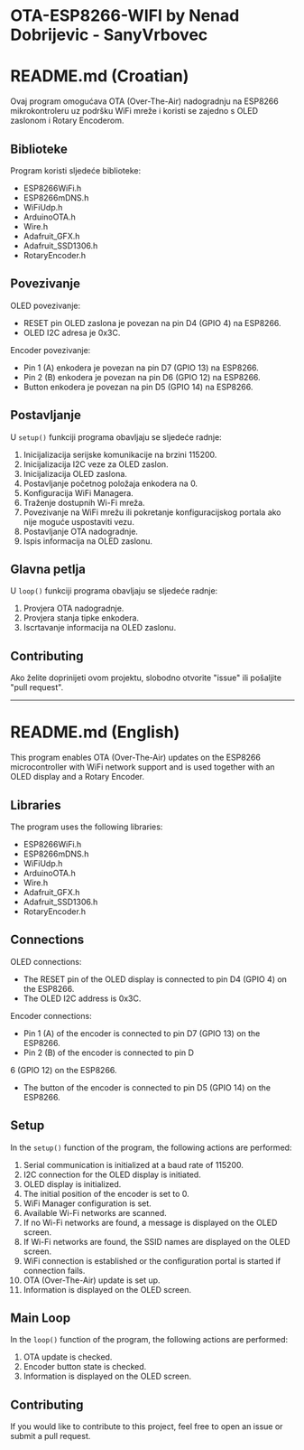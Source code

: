 # OTA-ESP8266-WIFI by Nenad Dobrijevic - SanyVrbovec

# README.md (Croatian)

Ovaj program omogućava OTA (Over-The-Air) nadogradnju na ESP8266 mikrokontroleru uz podršku WiFi mreže i koristi se zajedno s OLED zaslonom i Rotary Encoderom.

## Biblioteke

Program koristi sljedeće biblioteke:

- ESP8266WiFi.h
- ESP8266mDNS.h
- WiFiUdp.h
- ArduinoOTA.h
- Wire.h
- Adafruit_GFX.h
- Adafruit_SSD1306.h
- RotaryEncoder.h

## Povezivanje

OLED povezivanje:

- RESET pin OLED zaslona je povezan na pin D4 (GPIO 4) na ESP8266.
- OLED I2C adresa je 0x3C.

Encoder povezivanje:

- Pin 1 (A) enkodera je povezan na pin D7 (GPIO 13) na ESP8266.
- Pin 2 (B) enkodera je povezan na pin D6 (GPIO 12) na ESP8266.
- Button enkodera je povezan na pin D5 (GPIO 14) na ESP8266.

## Postavljanje

U `setup()` funkciji programa obavljaju se sljedeće radnje:

1. Inicijalizacija serijske komunikacije na brzini 115200.
2. Inicijalizacija I2C veze za OLED zaslon.
3. Inicijalizacija OLED zaslona.
4. Postavljanje početnog položaja enkodera na 0.
5. Konfiguracija WiFi Managera.
6. Traženje dostupnih Wi-Fi mreža.
7. Povezivanje na WiFi mrežu ili pokretanje konfiguracijskog portala ako nije moguće uspostaviti vezu.
8. Postavljanje OTA nadogradnje.
9. Ispis informacija na OLED zaslonu.

## Glavna petlja

U `loop()` funkciji programa obavljaju se sljedeće radnje:

1. Provjera OTA nadogradnje.
2. Provjera stanja tipke enkodera.
3. Iscrtavanje informacija na OLED zaslonu.

## Contributing

Ako želite doprinijeti ovom projektu, slobodno otvorite "issue" ili pošaljite "pull request".

---

# README.md (English)

This program enables OTA (Over-The-Air) updates on the ESP8266 microcontroller with WiFi network support and is used together with an OLED display and a Rotary Encoder.

## Libraries

The program uses the following libraries:

- ESP8266WiFi.h
- ESP8266mDNS.h
- WiFiUdp.h
- ArduinoOTA.h
- Wire.h
- Adafruit_GFX.h
- Adafruit_SSD1306.h
- RotaryEncoder.h

## Connections

OLED connections:

- The RESET pin of the OLED display is connected to pin D4 (GPIO 4) on the ESP8266.
- The OLED I2C address is 0x3C.

Encoder connections:

- Pin 1 (A) of the encoder is connected to pin D7 (GPIO 13) on the ESP8266.
- Pin 2 (B) of the encoder is connected to pin D

6 (GPIO 12) on the ESP8266.
- The button of the encoder is connected to pin D5 (GPIO 14) on the ESP8266.

## Setup

In the `setup()` function of the program, the following actions are performed:

1. Serial communication is initialized at a baud rate of 115200.
2. I2C connection for the OLED display is initiated.
3. OLED display is initialized.
4. The initial position of the encoder is set to 0.
5. WiFi Manager configuration is set.
6. Available Wi-Fi networks are scanned.
7. If no Wi-Fi networks are found, a message is displayed on the OLED screen.
8. If Wi-Fi networks are found, the SSID names are displayed on the OLED screen.
9. WiFi connection is established or the configuration portal is started if connection fails.
10. OTA (Over-The-Air) update is set up.
11. Information is displayed on the OLED screen.

## Main Loop

In the `loop()` function of the program, the following actions are performed:

1. OTA update is checked.
2. Encoder button state is checked.
3. Information is displayed on the OLED screen.

## Contributing

If you would like to contribute to this project, feel free to open an issue or submit a pull request.
